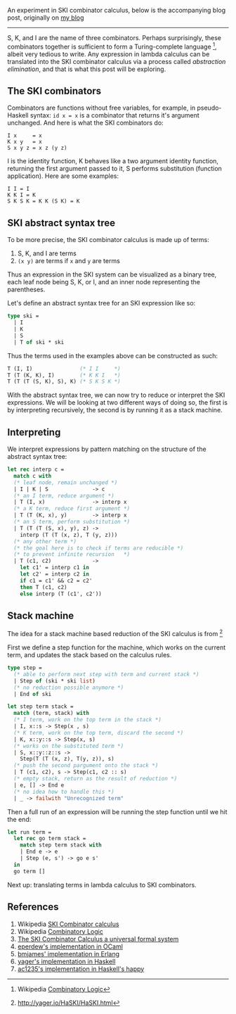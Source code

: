 An experiment in SKI combinator calculus, below is the accompanying blog post,
originally on [my blog](https://blog.ngzhian.com/ski.html)

---

S, K, and I are the name of three combinators.
Perhaps surprisingly, these combinators together is sufficient to
form a Turing-complete language [^1],
albeit very tedious to write.
Any expression in lambda calculus can be translated into the SKI combinator calculus via
a process called *abstraction elimination*, and that is what this post will be exploring.

[^1]: Wikipedia [Combinatory Logic](https://en.wikipedia.org/wiki/Combinatory_logic#Completeness_of_the_S-K_basis)

## The SKI combinators

Combinators are functions without free variables, for example, in pseudo-Haskell syntax:
`id x = x` is a combinator that returns it's argument unchanged.
And here is what the SKI combinators do:

```
I x     = x
K x y   = x
S x y z = x z (y z)
```

I is the identity function, K behaves like a two argument identity function, returning
the first argument passed to it, S performs substitution (function application).
Here are some examples:

```
I I = I
K K I = K
S K S K = K K (S K) = K
```

## SKI abstract syntax tree

To be more precise, the SKI combinator calculus is made up of terms:
1. S, K, and I are terms
2. `(x y)` are terms if `x` and `y` are terms

Thus an expression in the SKI system can be visualized as a binary tree,
each leaf node being S, K, or I, and an inner node representing the parentheses.

Let's define an abstract syntax tree for an SKI expression like so:


```ocaml
type ski =
  | I
  | K
  | S
  | T of ski * ski
```

Thus the terms used in the examples above can be constructed as such:

```ocaml
T (I, I)               (* I I     *)
T (T (K, K), I)        (* K K I   *)
T (T (T (S, K), S), K) (* S K S K *)
```

With the abstract syntax tree, we can now try to reduce or interpret the SKI expressions.
We will be looking at two different ways of doing so, the first is by
interpreting recursively, the second is by running it as a stack machine.

## Interpreting

We interpret expressions by pattern matching on the structure of the abstract syntax tree:

```ocaml
let rec interp c =
  match c with
  (* leaf node, remain unchanged *)
  | I | K | S              -> c
  (* an I term, reduce argument *)
  | T (I, x)               -> interp x
  (* a K term, reduce first argument *)
  | T (T (K, x), y)        -> interp x
  (* an S term, perform substitution *)
  | T (T (T (S, x), y), z) ->
    interp (T (T (x, z), T (y, z)))
  (* any other term *)
  (* the goal here is to check if terms are reducible *)
  (* to prevent infinite recursion   *)
  | T (c1, c2)             ->
    let c1' = interp c1 in
    let c2' = interp c2 in
    if c1 = c1' && c2 = c2'
    then T (c1, c2)
    else interp (T (c1', c2'))
```

## Stack machine

The idea for a stack machine based reduction of the SKI calculus is from [^2]

[^2]:http://yager.io/HaSKI/HaSKI.html

First we define a step function for the machine,
which works on the current term, and updates the stack based on the calculus rules.

```ocaml
type step =
  (* able to perform next step with term and current stack *)
  | Step of (ski * ski list)
  (* no reduction possible anymore *)
  | End of ski

let step term stack =
  match (term, stack) with
  (* I term, work on the top term in the stack *)
  | I, x::s -> Step(x , s)
  (* K term, work on the top term, discard the second *)
  | K, x::y::s -> Step(x, s)
  (* works on the substituted term *)
  | S, x::y::z::s ->
    Step(T (T (x, z), T(y, z)), s)
  (* push the second pargument onto the stack *)
  | T (c1, c2), s -> Step(c1, c2 :: s)
  (* empty stack, return as the result of reduction *)
  | e, [] -> End e
  (* no idea how to handle this *)
  | _ -> failwith "Unrecognized term"
```

Then a full run of an expression will be running the step function until we hit the end:

```ocaml
let run term =
  let rec go term stack =
    match step term stack with
    | End e -> e
    | Step (e, s') -> go e s'
  in
  go term []
```

Next up: translating terms in lambda calculus to SKI combinators.

## References

1. Wikipedia [SKI Combinator calculus](https://en.wikipedia.org/wiki/SKI_combinator_calculus)
2. Wikipedia [Combinatory Logic](https://en.wikipedia.org/wiki/Combinatory_logic)
3. [The SKI Combinator Calculus a universal formal system](http://people.cs.uchicago.edu/~odonnell/Teacher/Lectures/Formal_Organization_of_Knowledge/Examples/combinator_calculus/)
4. [eperdew's implementation in OCaml](https://github.com/eperdew/SKI/)
5. [bmjames' implementation in Erlang](https://gist.github.com/bmjames/745291/ab52ffdf8230bbec9bcf1059825ad6d3fd7186f5)
6. [yager's implementation in Haskell](http://yager.io/HaSKI/HaSKI.html)
7. [ac1235's implementation in Haskell's happy](https://github.com/ac1235/ski-combinator-calculus/blob/master/ski.y)
